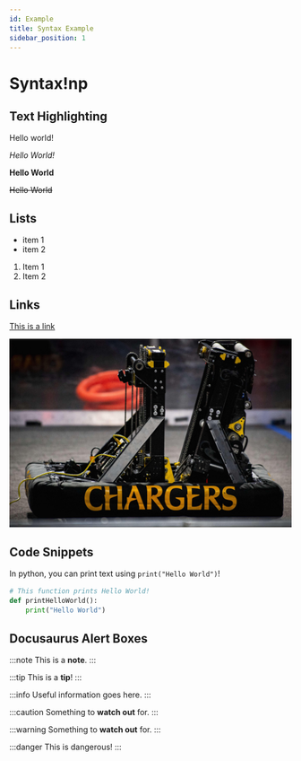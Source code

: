 ```yaml
---
id: Example
title: Syntax Example
sidebar_position: 1
---
```


# Syntax!np
## Text Highlighting
Hello world!

*Hello World!* 

**Hello World**

~~Hello World~~

## Lists
- item 1
- item 2

1. Item 1
2. Item 2

## Links
[This is a link]("https://chargersrobotics.hdsb.ca")
    
![Stormont Image](./../../static/img/stormont.jpeg)

## Code Snippets
In python, you can print text using `print("Hello World")`!

```py
# This function prints Hello World!
def printHelloWorld():
    print("Hello World")
```

## Docusaurus Alert Boxes
:::note
This is a **note**.
:::

:::tip
This is a **tip**!
:::

:::info
Useful information goes here.
:::

:::caution
Something to **watch out** for.
:::

:::warning
Something to **watch out** for.
:::

:::danger
This is dangerous!
:::
